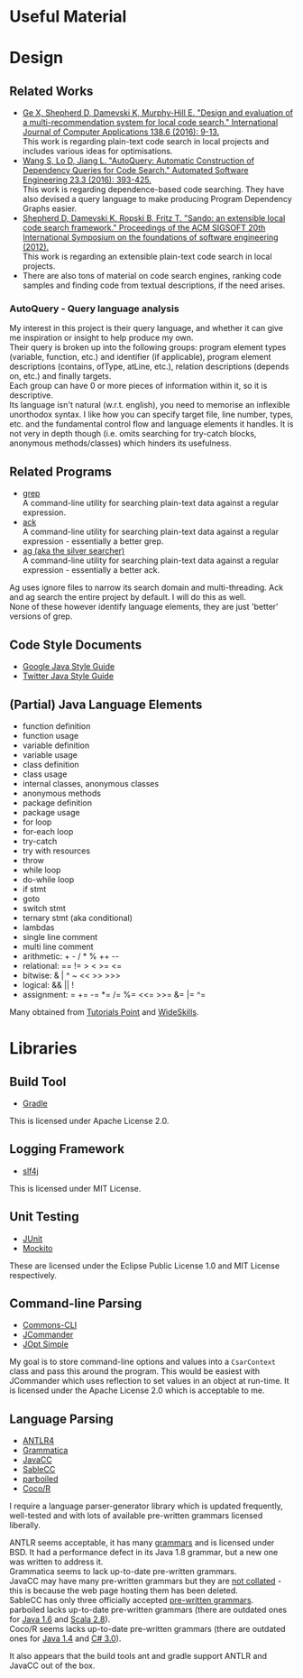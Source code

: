 Useful Material
========

# Design
## Related Works
* [Ge X, Shepherd D, Damevski K, Murphy-Hill E. "Design and evaluation of a multi-recommendation system for local code search." International Journal of Computer Applications 138.6 (2016): 9-13.](http://www.sciencedirect.com.ezproxy.library.qmul.ac.uk/science/article/pii/S1045926X16300970?_rdoc=1&_fmt=high&_origin=gateway&_docanchor=&md5=b8429449ccfc9c30159a5f9aeaa92ffb&ccp=y)  
  This work is regarding plain-text code search in local projects and includes various ideas for optimisations.
* [Wang S, Lo D, Jiang L. "AutoQuery: Automatic Construction of Dependency Queries for Code Search." Automated Software Engineering 23.3 (2016): 393-425.](https://link-springer-com.ezproxy.library.qmul.ac.uk/article/10.1007%2Fs10515-014-0170-2)  
  This work is regarding dependence-based code searching. They have also devised a query language to make producing Program Dependency Graphs easier.  
* [Shepherd D, Damevski K, Ropski B, Fritz T. "Sando: an extensible local code search framework." Proceedings of the ACM SIGSOFT 20th International Symposium on the foundations of software engineering (2012).](http://dl.acm.org.ezproxy.library.qmul.ac.uk/citation.cfm?id=2393612)  
  This work is regarding an extensible plain-text code search in local projects.
* There are also tons of material on code search engines, ranking code samples and finding code from textual descriptions, if the need arises.

### AutoQuery - Query language analysis
My interest in this project is their query language, and whether it can give me inspiration or insight to help produce my own.  
Their query is broken up into the following groups: program element types (variable, function, etc.) and identifier (if applicable), program element descriptions (contains, ofType, atLine, etc.), relation descriptions (depends on, etc.) and finally targets.  
Each group can have 0 or more pieces of information within it, so it is descriptive.  
Its language isn't natural (w.r.t. english), you need to memorise an inflexible unorthodox syntax. I like how you can specify target file, line number, types, etc. and the fundamental control flow and language elements it handles. It is not very in depth though (i.e. omits searching for try-catch blocks, anonymous methods/classes) which hinders its usefulness.

## Related Programs
* [grep](https://en.wikipedia.org/wiki/Grep)  
  A command-line utility for searching plain-text data against a regular expression.
* [ack](https://beyondgrep.com/)  
  A command-line utility for searching plain-text data against a regular expression - essentially a better grep.
* [ag (aka the silver searcher)](https://github.com/ggreer/the_silver_searcher)  
  A command-line utility for searching plain-text data against a regular expression - essentially a better ack.

Ag uses ignore files to narrow its search domain and multi-threading. Ack and ag search the entire project by default. I will do this as well.  
None of these however identify language elements, they are just 'better' versions of grep.

## Code Style Documents
* [Google Java Style Guide](https://google.github.io/styleguide/javaguide.html)
* [Twitter Java Style Guide](https://github.com/twitter/commons/blob/master/src/java/com/twitter/common/styleguide.md)

## (Partial) Java Language Elements
* function definition
* function usage
* variable definition
* variable usage
* class definition
* class usage
* internal classes, anonymous classes
* anonymous methods
* package definition
* package usage
* for loop
* for-each loop
* try-catch
* try with resources
* throw
* while loop
* do-while loop
* if stmt
* goto
* switch stmt
* ternary stmt (aka conditional)
* lambdas
* single line comment
* multi line comment
* arithmetic: + - / * % ++ --
* relational: == != > < >= <=
* bitwise: & | ^ ~ << >> >>>
* logical: && || !
* assignment: = += -= *= /= %= <<= >>= &= |= ^=

Many obtained from [Tutorials Point](https://www.tutorialspoint.com/java/java_basic_operators.htm) and [WideSkills](http://www.wideskills.com/java-tutorial/java-basic-language-elelemnts).

# Libraries
## Build Tool
* [Gradle](https://gradle.org/)

This is licensed under Apache License 2.0.

## Logging Framework
* [slf4j](https://www.slf4j.org/)

This is licensed under MIT License.

## Unit Testing
* [JUnit](http://junit.org/junit4/)
* [Mockito](http://site.mockito.org/)

These are licensed under the Eclipse Public License 1.0 and MIT License respectively.

## Command-line Parsing
* [Commons-CLI](https://commons.apache.org/proper/commons-cli/index.html)
* [JCommander](http://jcommander.org/)
* [JOpt Simple](https://pholser.github.io/jopt-simple/index.html)

My goal is to store command-line options and values into a `CsarContext` class and pass this around the program.
This would be easiest with JCommander which uses reflection to set values in an object at run-time. It is licensed under the Apache License 2.0 which is acceptable to me.

## Language Parsing
* [ANTLR4](http://www.antlr.org/)
* [Grammatica](https://grammatica.percederberg.net/)
* [JavaCC](https://github.com/javacc/javacc)
* [SableCC](http://www.sablecc.org/)
* [parboiled](https://github.com/sirthias/parboiled/wiki)
* [Coco/R](http://ssw.jku.at/Coco/)

I require a language parser-generator library which is updated frequently, well-tested and with lots of available pre-written grammars licensed liberally.

ANTLR seems acceptable, it has many [grammars](https://github.com/antlr/grammars-v4) and is licensed under BSD. It had a performance defect in its Java 1.8 grammar, but a new one was written to address it.  
Grammatica seems to lack up-to-date pre-written grammars.  
JavaCC may have many pre-written grammars but they are [not collated](https://github.com/javacc/javacc/issues/14) - this is because the web page hosting them has been deleted.  
SableCC has only three officially accepted [pre-written grammars](http://www.sablecc.org/grammars).  
parboiled lacks up-to-date pre-written grammars (there are outdated ones for [Java 1.6](https://github.com/sirthias/parboiled/wiki/Java-Parser) and [Scala 2.8](https://github.com/sirthias/parboiled/wiki/parboiled-for-Scala)).  
Coco/R seems lacks up-to-date pre-written grammars (there are outdated ones for [Java 1.4](http://ssw.jku.at/Coco/Java/Java.ATG) and [C# 3.0](http://ssw.jku.at/Coco/CS/CSharp3.atg)).  

It also appears that the build tools ant and gradle support ANTLR and JavaCC out of the box.
